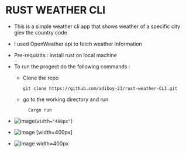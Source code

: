 # RUST WEATHER CLI
- This is a simple weather cli app that shows weather of a specific city giev the country code
- I used OpenWeather api to fetch weather information
- Pre-requizits : install rust on local machine
- To run the progect do the following commands :
    - Clone the repo

      ```
      git clone https://github.com/adiboy-23/rust-weather-CLI.git
      ```
      
    - go to the working directory and run
      
      ```
        Cargo run
      ```
      
- ![image ](https://github.com/adiboy-23/rust-weather-CLI/assets/123615666/9f0ef64e-979e-45b6-904c-bc76433f8ccf )(`width="400px"`)
  
- ![image [width=400px] ](https://github.com/adiboy-23/rust-weather-CLI/assets/123615666/1bbceb0f-3603-4b95-af50-ef59f15d1ce3)
  
- ![image width=400px](https://github.com/adiboy-23/rust-weather-CLI/assets/123615666/a2d01230-4d34-42ce-868e-b6c419e56d24)



